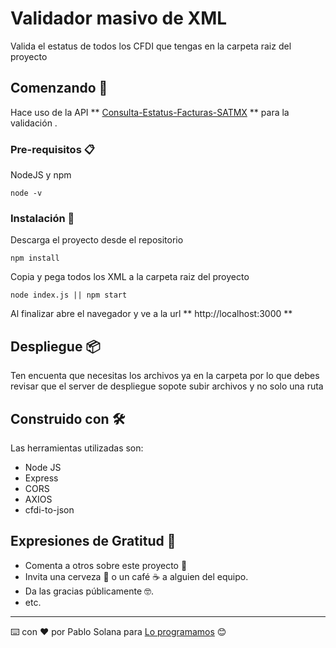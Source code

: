 # Validador masivo de XML

Valida el estatus de todos los CFDI que tengas en la carpeta raiz del proyecto

## Comenzando 🚀

Hace uso de la  API ** [Consulta-Estatus-Facturas-SATMX](https://github.com/juanpablosolana/Consulta-Estatus-Facturas-SATMX) ** para la validación .


### Pre-requisitos 📋

NodeJS y npm

```
node -v
```

### Instalación 🔧

Descarga el proyecto desde el repositorio

```
npm install
```

Copia y pega todos los XML a la carpeta raiz del proyecto

```
node index.js || npm start
```
Al finalizar abre el navegador y ve a la url ** http://localhost:3000 **


## Despliegue 📦

Ten encuenta que necesitas los archivos ya en la carpeta por lo que debes revisar que el server de despliegue sopote subir archivos y no solo una ruta

## Construido con 🛠️

Las herramientas utilizadas son:

* Node JS
* Express
* CORS
* AXIOS
* cfdi-to-json
## Expresiones de Gratitud 🎁

* Comenta a otros sobre este proyecto 📢
* Invita una cerveza 🍺 o un café ☕ a alguien del equipo.
* Da las gracias públicamente 🤓.
* etc.


---
⌨️ con ❤️ por Pablo Solana para [Lo programamos](https://loporgramamos.com) 😊

